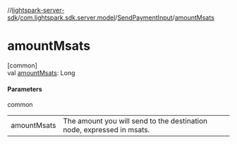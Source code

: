 //[lightspark-server-sdk](../../../index.md)/[com.lightspark.sdk.server.model](../index.md)/[SendPaymentInput](index.md)/[amountMsats](amount-msats.md)

# amountMsats

[common]\
val [amountMsats](amount-msats.md): Long

#### Parameters

common

| | |
|---|---|
| amountMsats | The amount you will send to the destination node, expressed in msats. |
